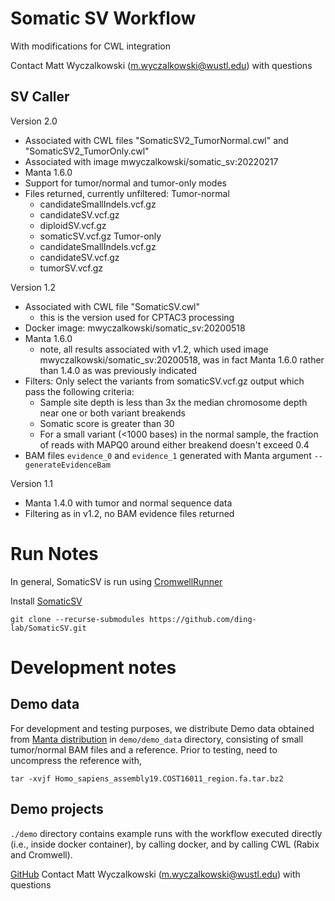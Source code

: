 # Somatic SV Workflow
With modifications for CWL integration

Contact Matt Wyczalkowski (m.wyczalkowski@wustl.edu) with questions


## SV Caller

Version 2.0
- Associated with CWL files "SomaticSV2_TumorNormal.cwl" and "SomaticSV2_TumorOnly.cwl"
- Associated with image mwyczalkowski/somatic_sv:20220217
- Manta 1.6.0
- Support for tumor/normal and tumor-only modes
- Files returned, currently unfiltered:
    Tumor-normal
    * candidateSmallIndels.vcf.gz
    * candidateSV.vcf.gz
    * diploidSV.vcf.gz
    * somaticSV.vcf.gz
    Tumor-only
    * candidateSmallIndels.vcf.gz
    * candidateSV.vcf.gz
    * tumorSV.vcf.gz

Version 1.2
- Associated with CWL file "SomaticSV.cwl"
  - this is the version used for CPTAC3 processing
- Docker image: mwyczalkowski/somatic_sv:20200518
- Manta 1.6.0
  - note, all results associated with v1.2, which used image mwyczalkowski/somatic_sv:20200518, was in fact Manta 1.6.0 rather
    than 1.4.0 as was previously indicated
- Filters: Only select the variants from somaticSV.vcf.gz output which pass the following criteria:
    - Sample site depth is less than 3x the median chromosome depth near one or both variant breakends
    - Somatic score is greater than 30
    - For a small variant (<1000 bases) in the normal sample, the fraction of reads with MAPQ0 around either breakend doesn't exceed 0.4
- BAM files `evidence_0` and `evidence_1` generated with Manta argument `--generateEvidenceBam`

Version 1.1
- Manta 1.4.0 with tumor and normal sequence data
- Filtering as in v1.2, no BAM evidence files returned


# Run Notes

In general, SomaticSV is run using [CromwellRunner](https://github.com/ding-lab/CromwellRunner.git)

Install [SomaticSV](https://github.com/ding-lab/SomaticSV.git)
```
git clone --recurse-submodules https://github.com/ding-lab/SomaticSV.git
```

# Development notes
## Demo data

For development and testing purposes, we distribute Demo data obtained from [Manta distribution](https://github.com/Illumina/manta/tree/master/src/demo/data)
in `demo/demo_data` directory, consisting of small tumor/normal BAM files and a reference.  Prior to testing, need to uncompress
the reference with,
```
tar -xvjf Homo_sapiens_assembly19.COST16011_region.fa.tar.bz2
```

## Demo projects
`./demo` directory contains example runs with the workflow executed directly (i.e., inside docker container), by calling docker, and by calling CWL (Rabix and Cromwell).


[GitHub](https://github.com/ding-lab/SomaticSV.git)
Contact Matt Wyczalkowski (m.wyczalkowski@wustl.edu) with questions
